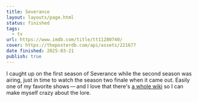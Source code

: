 ```yaml
---
title: Severance
layout: layouts/page.html
status: finished
tags:
  - tv
url: https://www.imdb.com/title/tt11280740/
cover: https://theposterdb.com/api/assets/221677
date finished: 2025-03-21
publish: true
---
```

I caught up on the first season of Severance while the second season was airing, just in time to watch the season two finale when it came out. Easily one of my favorite shows — and I love that there's [a whole wiki](https://severance.wiki/Start) so I can make myself crazy about the lore.